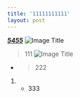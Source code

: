 ```yaml
---
title: '11111111111'
layout: post
---
```

[*__5455__*](http://)
![Image Title](http://jekyllthemes.org/)
> 111
![Image Title](http://jekyllthemes.org/)
* > 222

1. * 333
